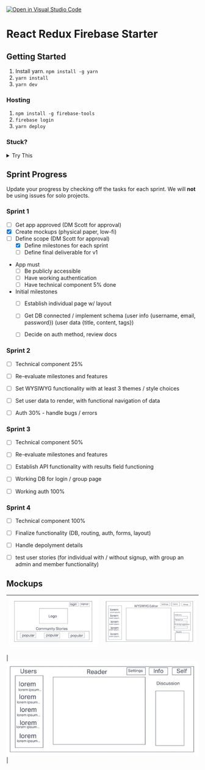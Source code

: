 [![Open in Visual Studio Code](https://classroom.github.com/assets/open-in-vscode-c66648af7eb3fe8bc4f294546bfd86ef473780cde1dea487d3c4ff354943c9ae.svg)](https://classroom.github.com/online_ide?assignment_repo_id=8038657&assignment_repo_type=AssignmentRepo)

# React Redux Firebase Starter

## Getting Started

1. Install yarn. `npm install -g yarn`
2. `yarn install`
3. `yarn dev`

### Hosting

1. `npm install -g firebase-tools`
2. `firebase login`
3. `yarn deploy`

### Stuck?

<details>
<summary>
Try This
</summary>

1. Navigate to: <https://console.firebase.google.com/> (make sure you are using the same account as you used for login)
1. Open your project, and navigate to 'Project Overview > Project settings'
1. Scroll down to 'Your apps' section and click on the web-app symbol (</>)
1. Follow the prompts and in the 2nd step, copy down the `const firebaseConfig` section as you will need it soon
1. Navigate to 'Build > Authentication', click 'Get started', and then follow the prompts to setup 'email/password' and 'Google' providers
1. Navigate to 'Build > Firestore Database', click 'Create database', and select 'Start in test mode'
1. Navigate to 'Build > Storage', click 'Get started', and select 'Start in test mode'
1. In the root folder, **copy** `env.local.example` and rename to `env.local` and open it
1. Enter the `authDomain`, `apiKey`, `projectId`, `storageBucket` into `env.local` to their respective variables
1. `yarn dev`
1. Once you can run locally, run `yarn deploy`

</details>

<!---
*** WHEN YOU ARE UP AND RUNNING, DELETE EVERYTHING ABOVE ME EXCEPT THE VERY TOP LINE. ***
*** RENAME THE TOP LINE WITH YOUR PROJECT NAME. ***
-->

## Sprint Progress

Update your progress by checking off the tasks for each sprint. We will **not** be using issues for solo projects.

### Sprint 1

- [ ] Get app approved (DM Scott for approval)
- [X] Create mockups (physical paper, low-fi)
- [ ] Define scope (DM Scott for approval)
  - [X] Define milestones for each sprint
  - [ ] Define final deliverable for v1
- App must
  - [ ] Be publicly accessible
  - [ ] Have working authentication
  - [ ] Have technical component 5% done
 
- Initial milestones
  - [ ] Establish individual page w/ layout
  - [ ] Get DB connected / implement schema (user info {username, email, password}) (user data {title, content, tags})
  - [ ] Decide on auth method, review docs



### Sprint 2

- [ ] Technical component 25%
- [ ] Re-evaluate milestones and features

- [ ] Set WYSIWYG functionality with at least 3 themes / style choices
- [ ] Set user data to render, with functional navigation of data
- [ ] Auth 30% - handle bugs / errors

### Sprint 3

- [ ] Technical component 50%
- [ ] Re-evaluate milestones and features

- [ ] Establish API functionality with results field functioning
- [ ] Working DB for login / group page
- [ ] Working auth 100%

### Sprint 4

- [ ] Technical component 100%

- [ ] Finalize functionality (DB, routing, auth, forms, layout)
- [ ] Handle depolyment details
- [ ] test user stories (for individual with / without signup, with group an admin and member functionality)

## Mockups



| ![Home](images/home.jpg) | ![Individual](images/individual.jpg) |
| ------------------------ | ------------------------------------ |

| ![Group](images/group.jpg)|
